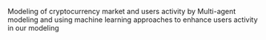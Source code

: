 Modeling of cryptocurrency market and users activity by Multi-agent modeling and using machine learning approaches to enhance users activity in our modeling